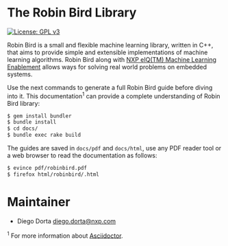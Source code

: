 # The Robin Bird Library

[![License: GPL v3](https://img.shields.io/badge/License-GPLv3-blue.svg)](https://www.gnu.org/licenses/gpl-3.0)

Robin Bird is a small and flexible machine learning library, written in C++, that
aims to provide simple and extensible implementations of machine learning algorithms.
Robin Bird along with
[NXP eIQ(TM) Machine Learning Enablement](https://www.nxp.com/docs/en/nxp/user-guides/UM11226.pdf)
allows ways for solving real world problems on embedded systems.

Use the next commands to generate a full Robin Bird guide before diving into
it. This documentation<sup>1</sup> can provide a complete understanding of
Robin Bird library:
```bash
$ gem install bundler
$ bundle install
$ cd docs/
$ bundle exec rake build
```
The guides are saved in `docs/pdf` and `docs/html`, use any PDF reader tool or a
web browser to read the documentation as follows:

```bash
$ evince pdf/robinbird.pdf
$ firefox html/robinbird/.html
```

# Maintainer

* Diego Dorta <diego.dorta@nxp.com>

<sup>1</sup> For more information about [Asciidoctor](https://asciidoctor.org/).
